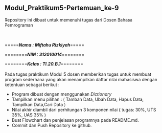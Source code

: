 ## Modul_Praktikum5-Pertemuan_ke-9
Repository ini dibuat untuk memenuhi tugas dari Dosen Bahasa Pemrograman
<br>
<br>
<br>

=====***Nama : Miftahu Rizkiyah***=====

========***NIM  : 312010014***========

========***Kelas : TI.20.B.1***========
<br>
<br>
Pada tugas praktikum Modul 5 dosen memberikan tugas untuk membuat program sederhana yang akan menampilkan daftar nilai mahasiswa dengan ketentuan sebagai berikut :<br>

* Program dibuat dengan menggunakan *Dictionary*
* Tampilkan menu pilihan : ( Tambah Data, Ubah Data, Hapus Data, Tampilkan Data,Cari Data )
* Nilai akhir diambil dari perhitungan 3 komponen nilai ( tugas: 30%, UTS 35%, UAS 35% )
* Buat Flowchart dan penjelasan programnya pada README.md.
* Commit dan Push Repository ke github.
